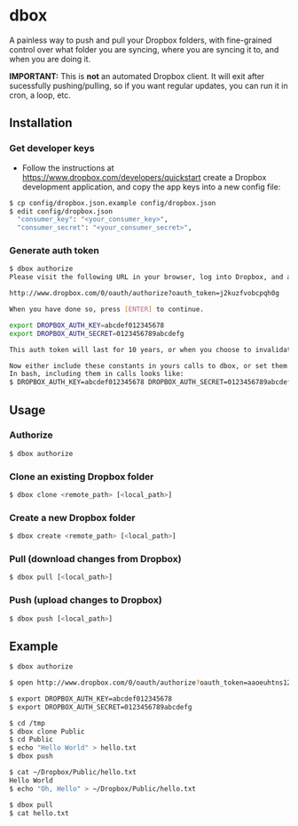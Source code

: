 dbox
====

A painless way to push and pull your Dropbox folders, with fine-grained control over what folder you are syncing, where you are syncing it to, and when you are doing it.

**IMPORTANT:** This is **not** an automated Dropbox client. It will exit after sucessfully pushing/pulling, so if you want regular updates, you can run it in cron, a loop, etc.


Installation
------------

### Get developer keys

* Follow the instructions at https://www.dropbox.com/developers/quickstart create a Dropbox development application, and copy the app keys into a new config file:

```sh
$ cp config/dropbox.json.example config/dropbox.json
$ edit config/dropbox.json
  "consumer_key": "<your_consumer_key>",
  "consumer_secret": "<your_consumer_secret>",
```

### Generate auth token

```sh
$ dbox authorize
Please visit the following URL in your browser, log into Dropbox, and authorize the app you created.

http://www.dropbox.com/0/oauth/authorize?oauth_token=j2kuzfvobcpqh0g

When you have done so, press [ENTER] to continue.

export DROPBOX_AUTH_KEY=abcdef012345678
export DROPBOX_AUTH_SECRET=0123456789abcdefg

This auth token will last for 10 years, or when you choose to invalidate it, whichever comes first.

Now either include these constants in yours calls to dbox, or set them as environment variables.
In bash, including them in calls looks like:
$ DROPBOX_AUTH_KEY=abcdef012345678 DROPBOX_AUTH_SECRET=0123456789abcdefg dbox ...
```


Usage
-----

### Authorize

```sh
$ dbox authorize
```

### Clone an existing Dropbox folder

```sh
$ dbox clone <remote_path> [<local_path>]
```

### Create a new Dropbox folder

```sh
$ dbox create <remote_path> [<local_path>]
```

### Pull (download changes from Dropbox)

```sh
$ dbox pull [<local_path>]
```

### Push (upload changes to Dropbox)

```sh
$ dbox push [<local_path>]
```


Example
-------

```sh
$ dbox authorize
```

```sh
$ open http://www.dropbox.com/0/oauth/authorize?oauth_token=aaoeuhtns123456
```

```sh
$ export DROPBOX_AUTH_KEY=abcdef012345678
$ export DROPBOX_AUTH_SECRET=0123456789abcdefg
```

```sh
$ cd /tmp
$ dbox clone Public
$ cd Public
$ echo "Hello World" > hello.txt
$ dbox push
```

```sh
$ cat ~/Dropbox/Public/hello.txt
Hello World
$ echo "Oh, Hello" > ~/Dropbox/Public/hello.txt
```

```sh
$ dbox pull
$ cat hello.txt
```
